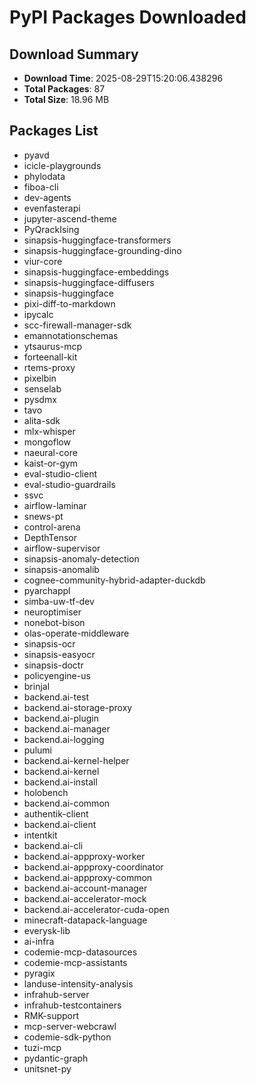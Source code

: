 # PyPI Packages Downloaded

## Download Summary
- **Download Time**: 2025-08-29T15:20:06.438296
- **Total Packages**: 87
- **Total Size**: 18.96 MB

## Packages List
- pyavd
- icicle-playgrounds
- phylodata
- fiboa-cli
- dev-agents
- evenfasterapi
- jupyter-ascend-theme
- PyQrackIsing
- sinapsis-huggingface-transformers
- sinapsis-huggingface-grounding-dino
- viur-core
- sinapsis-huggingface-embeddings
- sinapsis-huggingface-diffusers
- sinapsis-huggingface
- pixi-diff-to-markdown
- ipycalc
- scc-firewall-manager-sdk
- emannotationschemas
- ytsaurus-mcp
- forteenall-kit
- rtems-proxy
- pixelbin
- senselab
- pysdmx
- tavo
- alita-sdk
- mlx-whisper
- mongoflow
- naeural-core
- kaist-or-gym
- eval-studio-client
- eval-studio-guardrails
- ssvc
- airflow-laminar
- snews-pt
- control-arena
- DepthTensor
- airflow-supervisor
- sinapsis-anomaly-detection
- sinapsis-anomalib
- cognee-community-hybrid-adapter-duckdb
- pyarchappl
- simba-uw-tf-dev
- neuroptimiser
- nonebot-bison
- olas-operate-middleware
- sinapsis-ocr
- sinapsis-easyocr
- sinapsis-doctr
- policyengine-us
- brinjal
- backend.ai-test
- backend.ai-storage-proxy
- backend.ai-plugin
- backend.ai-manager
- backend.ai-logging
- pulumi
- backend.ai-kernel-helper
- backend.ai-kernel
- backend.ai-install
- holobench
- backend.ai-common
- authentik-client
- backend.ai-client
- intentkit
- backend.ai-cli
- backend.ai-appproxy-worker
- backend.ai-appproxy-coordinator
- backend.ai-appproxy-common
- backend.ai-account-manager
- backend.ai-accelerator-mock
- backend.ai-accelerator-cuda-open
- minecraft-datapack-language
- everysk-lib
- ai-infra
- codemie-mcp-datasources
- codemie-mcp-assistants
- pyragix
- landuse-intensity-analysis
- infrahub-server
- infrahub-testcontainers
- RMK-support
- mcp-server-webcrawl
- codemie-sdk-python
- tuzi-mcp
- pydantic-graph
- unitsnet-py
